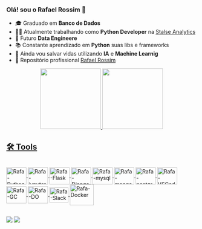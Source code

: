 ### Olá! sou o Rafael Rossim 👋
- 🎓 Graduado em **Banco de Dados**
- 👨‍💻 Atualmente trabalhando como **Python Developer** na <a href="https://www.stalse.com/" target="_blank">Stalse Analytics</a>
- 🚀 Futuro **Data Engineere**
- 📚 Constante aprendizado em **Python** suas libs e frameworks
- 🤖 Ainda vou salvar vidas utilizando **IA** e **Machine Learnig**
- 👾 Repositório profissional <a href="https://github.com/rafaelstalse" target="_blank">Rafael Rossim</a>

<div align="center">
  <a href="https://github.com/rafaelstalse">
  <img height="160em" src="https://github-readme-stats.vercel.app/api?username=rafaelstalse&show_icons=true&theme=dracula&include_all_commits=true&count_private=true"/>
  <img height="160em" src="https://github-readme-stats.vercel.app/api/top-langs/?username=rafaelrossim&layout=compact&langs_count=7&theme=dracula"/>
</div>
  
## 🛠 Tools

<div style="display: inline_block"><br>
  <img align="center" alt="Rafa-Python" height="45" width="53" src="https://cdn.jsdelivr.net/gh/devicons/devicon/icons/python/python-original.svg">
  <img align="center" alt="Rafa-jupyter" height="45" width="53" src="https://cdn.jsdelivr.net/gh/devicons/devicon/icons/jupyter/jupyter-original-wordmark.svg">
  <img align="center" alt="Rafa-Flask" height="45"width="53" src="https://cdn.jsdelivr.net/gh/devicons/devicon/icons/flask/flask-original.svg">
  <img align="center" alt="Rafa-Django" height="45"width="53"src="https://cdn.jsdelivr.net/gh/devicons/devicon/icons/django/django-plain.svg">
  <img align="center" alt="Rafa-mysql" height="45" width="53" src="https://cdn.jsdelivr.net/gh/devicons/devicon/icons/mysql/mysql-original.svg">
  <img align="center" alt="Rafa-mongo" height="45" width="53" src="https://cdn.jsdelivr.net/gh/devicons/devicon/icons/mongodb/mongodb-original.svg">
  <img align="center" alt="Rafa-postgres" height="45" width="53" img src="https://cdn.jsdelivr.net/gh/devicons/devicon/icons/postgresql/postgresql-original.svg">
  <img align="center" alt="Rafa-VSCode" height="45" width="53" src="https://cdn.jsdelivr.net/gh/devicons/devicon/icons/vscode/vscode-original.svg">
  <img align="center" alt="Rafa-GC" height="45" width="53" src="https://cdn.jsdelivr.net/gh/devicons/devicon/icons/googlecloud/googlecloud-original.svg">
  <img align="center" alt="Rafa-DO" height="45" width="53" src="https://cdn.jsdelivr.net/gh/devicons/devicon/icons/digitalocean/digitalocean-original.svg">
  <img align="center" alt="Rafa-Slack" height="40" width="50" src="https://cdn.jsdelivr.net/gh/devicons/devicon/icons/slack/slack-original.svg">
  <img align="center" alt="Rafa-Docker" height="55" width="63" src="https://cdn.jsdelivr.net/gh/devicons/devicon/icons/docker/docker-original.svg">
  
</div>
  
 ## 
  
<div> 
  <a href = "mailto:rafael@stalse.com"><img src="https://img.shields.io/badge/-Gmail-%23333?style=for-the-badge&logo=gmail&logoColor=white" target="_blank"></a>
  <a href="https://www.linkedin.com/in/rafael-rossim-51769412/" target="_blank"><img src="https://img.shields.io/badge/-LinkedIn-%230077B5?style=for-the-badge&logo=linkedin&logoColor=white" target="_blank"></a> 
</div>
